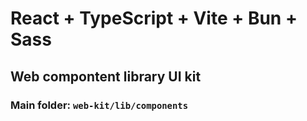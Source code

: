 # React + TypeScript + Vite + Bun + Sass
## Web compontent library UI kit
### Main folder: `web-kit/lib/components`
